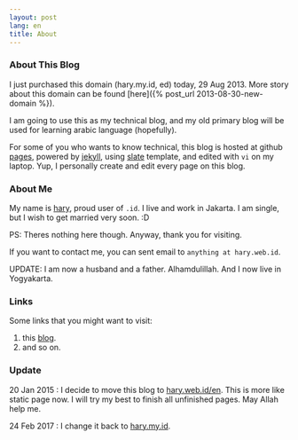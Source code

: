 ```yaml
---
layout: post
lang: en
title: About
---
```

<!-- more -->

### About This Blog

I just purchased this domain (hary.my.id, ed) today, 29 Aug 2013.
More story about this domain can be found [here]({% post_url 2013-08-30-new-domain %}).

I am going to use this as my technical blog, and my old primary blog will be used for learning arabic language (hopefully).

For some of you who wants to know technical, this blog is hosted at github [pages](//pages.github.com), powered by [jekyll](//github.com/mojombo/jekyll), using [slate](//github.com/jsncostello/slate) template, and edited with `vi` on my laptop. Yup, I personally create and edit every page on this blog.


### About Me

My name is [hary](//hary.my.id/en), proud user of `.id`. I live and work in Jakarta. I am single, but I wish to get married very soon. :D

PS: Theres nothing here though. Anyway, thank you for visiting. 

If you want to contact me, you can sent email to `anything at hary.web.id`.

UPDATE: I am now a husband and a father. Alhamdulillah. And I now live in Yogyakarta.

### Links

Some links that you might want to visit:

1. this [blog](https://hary.my.id).
2. and so on.


### Update 

20 Jan 2015 : I decide to move this blog to [hary.web.id/en](http://hary.web.id/en). This is more like static page now. I will try my best to finish all unfinished pages. May Allah help me.

24 Feb 2017 : I change it back to [hary.my.id](//hary.my.id/en).
